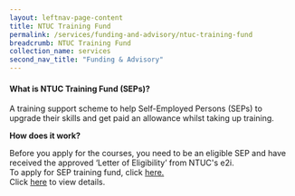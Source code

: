 ```yaml
---
layout: leftnav-page-content 
title: NTUC Training Fund
permalink: /services/funding-and-advisory/ntuc-training-fund
breadcrumb: NTUC Training Fund
collection_name: services
second_nav_title: "Funding & Advisory"
---
```


<h4>What is NTUC Training Fund (SEPs)?</h4>
<p>A training support scheme to help Self-Employed Persons (SEPs) to upgrade their skills and get paid an allowance whilst taking up training.</p>

<b>How does it work?</b>
<p>Before you apply for the courses, you need to be an eligible SEP and have received the approved ‘Letter of Eligibility’ from NTUC's e2i.
<br>To apply for SEP training fund, click <a href="https://e2i.com.sg/individuals/employability/ntuc-training-fund-seps/">here.</a>
<br>
Click <a href="https://e2i.com.sg/individuals/ntuc-training-fund">here</a> to view details.</p>
